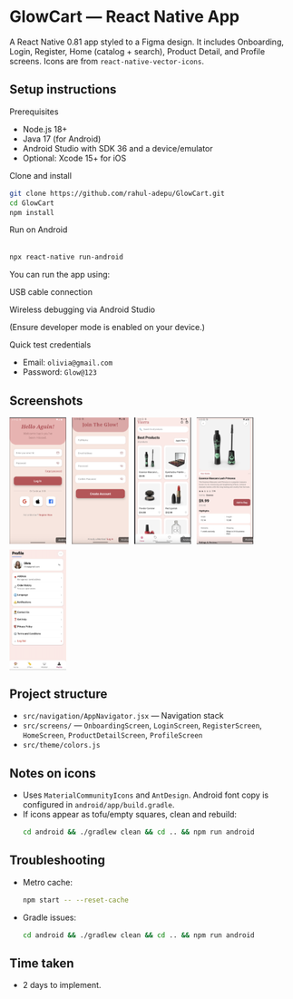 # GlowCart — React Native App

A React Native 0.81 app styled to a Figma design. It includes Onboarding, Login, Register, Home (catalog + search), Product Detail, and Profile screens. Icons are from `react-native-vector-icons`.

## Setup instructions

Prerequisites

- Node.js 18+
- Java 17 (for Android)
- Android Studio with SDK 36 and a device/emulator
- Optional: Xcode 15+ for iOS

Clone and install

```bash
git clone https://github.com/rahul-adepu/GlowCart.git
cd GlowCart
npm install
```

Run on Android

```bash

npx react-native run-android

```

You can run the app using:

USB cable connection

Wireless debugging via Android Studio

(Ensure developer mode is enabled on your device.)

Quick test credentials

- Email: `olivia@gmail.com`
- Password: `Glow@123`

## Screenshots

<div style="display: flex; gap: 10px; flex-wrap: wrap;">
  <img src="src/assets/screenshots/login.png" alt="Login" width="100"/>
  <img src="src/assets/screenshots/register.png" alt="Register" width="100"/>
  <img src="src/assets/screenshots/home.png" alt="Home" width="100"/>
  <img src="src/assets/screenshots/product.png" alt="Product Detail" width="100"/>
  <img src="src/assets/screenshots/profile.png" alt="Profile" width="100"/>
</div>

## Project structure

- `src/navigation/AppNavigator.jsx` — Navigation stack
- `src/screens/` — `OnboardingScreen`, `LoginScreen`, `RegisterScreen`, `HomeScreen`, `ProductDetailScreen`, `ProfileScreen`
- `src/theme/colors.js`

## Notes on icons

- Uses `MaterialCommunityIcons` and `AntDesign`. Android font copy is configured in `android/app/build.gradle`.
- If icons appear as tofu/empty squares, clean and rebuild:
  ```bash
  cd android && ./gradlew clean && cd .. && npm run android
  ```

## Troubleshooting

- Metro cache:
  ```bash
  npm start -- --reset-cache
  ```
- Gradle issues:
  ```bash
  cd android && ./gradlew clean && cd .. && npm run android
  ```

## Time taken

- 2 days to implement.
